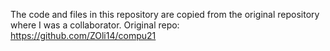 The code and files in this repository are copied from the original repository where I was a collaborator.
Original repo:
https://github.com/ZOli14/compu21
